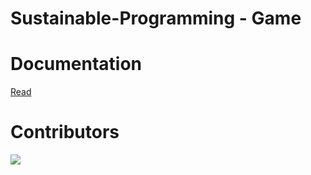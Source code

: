# Sustainable-Programming - Game
# Documentation
  <a href="https://itzdriev.github.io/Sustainable-Programming-Game/">Read</a>
# Contributors
<a href="https://github.com/Flurry2005/Brogress/graphs/contributors">
  <img src="https://contrib.rocks/image?repo=Flurry2005/Brogress" />
</a>
